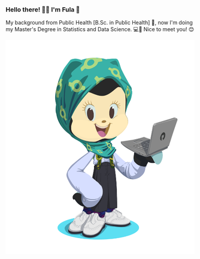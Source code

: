 ### Hello there! 👋🏾 I'm Fula :cherry_blossom:

My background from Public Health [B.Sc. in Public Health] :purple_heart:, now I'm doing my Master's Degree in Statistics and Data Science. :computer::full_moon_with_face: Nice to meet you! :blush:

<p align="center">
  <img width="581" height="571" src="octocat-1663681550348.png">
</p>

<!--
**fulazz/fulazz** is a ✨ _special_ ✨ repository because its `README.md` (this file) appears on your GitHub profile.

Here are some ideas to get you started:

- 🔭 I’m currently working on ...
- 🌱 I’m currently learning ...
- 👯 I’m looking to collaborate on ...
- 🤔 I’m looking for help with ...
- 💬 Ask me about ...
- 📫 How to reach me: ...
- 😄 Pronouns: ...
- ⚡ Fun fact: ...
-->
